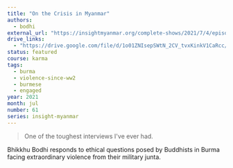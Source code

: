 ```yaml
---
title: "On the Crisis in Myanmar"
authors:
  - bodhi
external_url: "https://insightmyanmar.org/complete-shows/2021/7/4/episode-61-bhikkhu-bodhi-on-the-crisis-in-myanmar"
drive_links: 
  - "https://drive.google.com/file/d/1o01ZNIsepSWtN_2CV_tvxKinkV1CaRcc/view?usp=drivesdk"
status: featured
course: karma
tags:
  - burma
  - violence-since-ww2
  - burmese
  - engaged
year: 2021
month: jul
number: 61
series: insight-myanmar
---
```


> One of the toughest interviews I've ever had.

Bhikkhu Bodhi responds to ethical questions posed by Buddhists in Burma facing extraordinary violence from their military junta.
